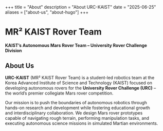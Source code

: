+++
title = "About"
description = "About URC-KAIST"
date = "2025-06-25"
aliases = ["about-us", "about-hugo"]
+++

# MR² KAIST Rover Team

**KAIST’s Autonomous Mars Rover Team – University Rover Challenge Division**

## About Us

**URC-KAIST** (MR² KAIST Rover Team) is a student-led robotics team at the Korea Advanced Institute of Science and Technology (KAIST) focused on developing autonomous rovers for the **University Rover Challenge (URC)** – the world’s premier collegiate Mars rover competition.

Our mission is to push the boundaries of autonomous robotics through hands-on research and development while fostering educational growth and interdisciplinary collaboration. We design Mars rover prototypes capable of navigating rough terrain, performing manipulation tasks, and executing autonomous science missions in simulated Martian environments.
